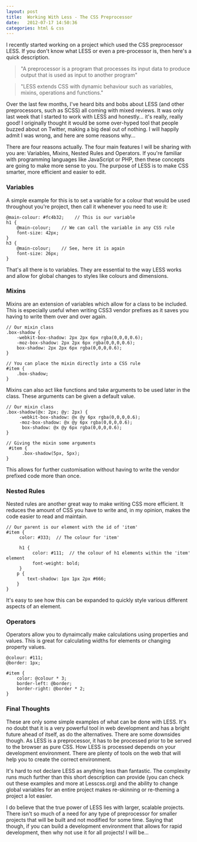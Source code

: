 ```yaml
---
layout: post
title:  Working With Less - The CSS Preprocessor
date:   2012-07-17 14:50:36
categories: html & css
---
```


I recently started working on a project which used the CSS preprocessor LESS. If you don't know what LESS or even a pre-processor is, then here's a quick description.

> "A preprocessor is a program that processes its input data to produce output that is used as input to another program"

> "LESS extends CSS with dynamic behaviour such as variables, mixins, operations and functions."

Over the last few months, I've heard bits and bobs about LESS (and other preprocessors, such as SCSS) all coming with mixed reviews. It was only last week that I started to work with LESS and honestly... it's really, really good! I originally thought it would be some over-hyped tool that people buzzed about on Twitter, making a big deal out of nothing. I will happily admit I was wrong, and here are some reasons why...

<!--- extract -->

There are four reasons actually. The four main features I will be sharing with you are: Variables, Mixins, Nested Rules and Operators. If you're familiar with programming languages like JavaScript or PHP, then these concepts are going to make more sense to you. The purpose of LESS is to make CSS smarter, more efficient and easier to edit.

### Variables

A simple example for this is to set a variable for a colour that would be used throughout you're project, then call it whenever you need to use it:

    @main-colour: #fc4b32;    // This is our variable
    h1 {
        @main-colour;    // We can call the variable in any CSS rule
        font-size: 42px;
    }
    h3 {
        @main-colour;    // See, here it is again
        font-size: 26px;
    }

That's all there is to variables. They are essential to the way LESS works and allow for global changes to styles like colours and dimensions.

 

### Mixins

Mixins are an extension of variables which allow for a class to be included. This is especially useful when writing CSS3 vendor prefixes as it saves you having to write them over and over again.

    // Our mixin class
    .box-shadow {
        -webkit-box-shadow: 2px 2px 6px rgba(0,0,0,0.6);
        -moz-box-shadow: 2px 2px 6px rgba(0,0,0,0.6);
        box-shadow: 2px 2px 6px rgba(0,0,0,0.6);
    }

    // You can place the mixin directly into a CSS rule
    #item {
        .box-shadow;
    }

Mixins can also act like functions and take arguments to be used later in the class. These arguments can be given a default value.

    // Our mixin class
    .box-shadow(@x: 2px; @y: 2px) {
         -webkit-box-shadow: @x @y 6px rgba(0,0,0,0.6);
         -moz-box-shadow: @x @y 6px rgba(0,0,0,0.6);
          box-shadow: @x @y 6px rgba(0,0,0,0.6);
    }

    // Giving the mixin some arguments
     #item {
          .box-shadow(5px, 5px);
    }

This allows for further customisation without having to write the vendor prefixed code more than once.

 

### Nested Rules

Nested rules are another great way to make writing CSS more efficient. It reduces the amount of CSS you have to write and, in my opinion, makes the code easier to read and maintain.

    // Our parent is our element with the id of 'item'
    #item {
         color: #333;  // The colour for 'item'

         h1 {
              color: #111;  // the colour of h1 elements within the 'item' element
              font-weight: bold;
         }
        p {
            text-shadow: 1px 1px 2px #666;
        }
    }

It's easy to see how this can be expanded to quickly style various different aspects of an element.

 

### Operators

Operators allow you to dynaimcally make calculations using properties and values. This is great for calculating widths for elements or changing property values.

    @colour: #111;
    @border: 1px;

    #item {
        color: @colour * 3;
        border-left: @border;
        border-right: @border * 2;
    }


### Final Thoughts

These are only some simple examples of what can be done with LESS. It's no doubt that it is a very powerful tool in web development and has a bright future ahead of itself, as do the alternatives. There are some downsides though. As LESS is a preprocessor, it has to be processed prior to be served to the browser as pure CSS. How LESS is processed depends on your development environment. There are plenty of tools on the web that will help you to create the correct environment.

It's hard to not declare LESS as anything less than fantastic. The complexity runs much further than this short description can provide (you can check out these examples and more at Lesscss.org) and the ability to change global variables for an entire project makes re-skinning or re-theming a project a lot easier.

I do believe that the true power of LESS lies with larger, scalable projects. There isn't so much of a need for any type of preprocessor for smaller projects that will be built and not modified for some time. Saying that though, if you can build a development environment that allows for rapid development, then why not use it for all projects! I will be...
